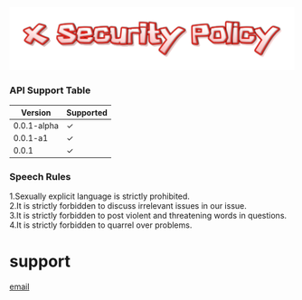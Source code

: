 ![logo](image/security.png)

### API Support Table
| Version | Supported          |
| ------- | ------------------ |
| 0.0.1-alpha   | ✓ |
| 0.0.1-a1      | ✓ |
| 0.0.1         | ✓ |

### Speech Rules
1.Sexually explicit language is strictly prohibited.  
2.It is strictly forbidden to discuss irrelevant issues in our issue.  
3.It is strictly forbidden to post violent and threatening words in questions.  
4.It is strictly forbidden to quarrel over problems.  

# support
[email](mailto:coder4819@gmail.com)
